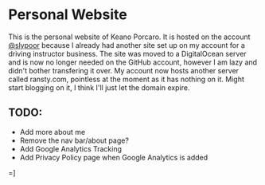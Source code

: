 # Personal Website
This is the personal website of Keano Porcaro. It is hosted on the account [@slypoor](https://github.com/slypoor/) because I already had another site set up on my account for a driving instructor business. The site was moved to a DigitalOcean server and is now no longer needed on the GitHub account, however I am lazy and didn't bother transfering it over. My account now hosts another server called ransty.com, pointless at the moment as it has nothing on it. Might start blogging on it, I think I'll just let the domain expire.

## TODO:
- Add more about me
- Remove the nav bar/about page?
- Add Google Analytics Tracking
- Add Privacy Policy page when Google Analytics is added


=]

